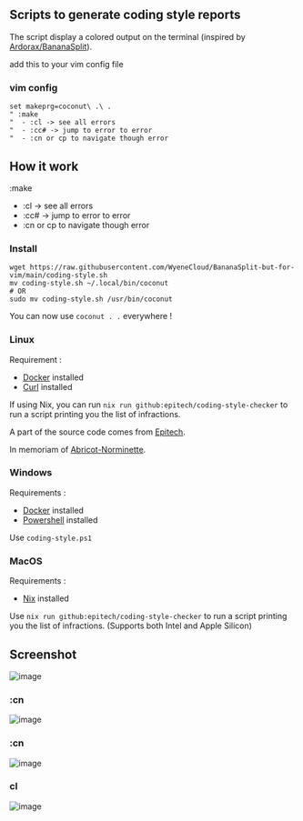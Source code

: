 ## Scripts to generate coding style reports

The script display a colored output on the terminal (inspired by [Ardorax/BananaSplit](https://github.com/Ardorax/BananaSplit)).

add this to your vim config file
### vim config 
```
set makeprg=coconut\ .\ .
" :make
"  - :cl -> see all errors
"  - :cc# -> jump to error to error
"  - :cn or cp to navigate though error
```

## How it work 
:make
 - :cl -> see all errors
 - :cc# -> jump to error to error
 - :cn or cp to navigate though error

### Install
```
wget https://raw.githubusercontent.com/WyeneCloud/BananaSplit-but-for-vim/main/coding-style.sh
mv coding-style.sh ~/.local/bin/coconut
# OR
sudo mv coding-style.sh /usr/bin/coconut
```
You can now use `coconut . .` everywhere !

### Linux

Requirement :

- [Docker](https://docs.docker.com/engine/install/) installed
- [Curl](https://curl.se/download.html) installed

If using Nix, you can run `nix run github:epitech/coding-style-checker` to run a script printing you the list of infractions.

A part of the source code comes from [Epitech](https://github.com/Epitech).

In memoriam of [Abricot-Norminette](https://github.com/Just1truc/Abricot-Norminette).

### Windows

Requirements :

- [Docker](https://docs.docker.com/engine/install/) installed
- [Powershell](https://docs.microsoft.com/en-us/powershell/scripting/install/installing-powershell-on-windows) installed

Use `coding-style.ps1`

### MacOS

Requirements :

- [Nix](https://github.com/DeterminateSystems/nix-installer) installed

Use `nix run github:epitech/coding-style-checker` to run a script printing you the list of infractions.
(Supports both Intel and Apple Silicon)

## Screenshot
![image](https://github.com/WyeneCloud/coconut-macaroons/assets/56542176/feaa543e-3c67-4522-83c1-bc75d2872fbd)
### :cn 
![image](https://github.com/WyeneCloud/coconut-macaroons/assets/56542176/7dc8143c-7045-44af-988c-8ea01a9edb26)
### :cn
![image](https://github.com/WyeneCloud/coconut-macaroons/assets/56542176/10b353ab-3efa-4843-acf3-abb16fce7b6c)
### cl
![image](https://github.com/WyeneCloud/coconut-macaroons/assets/56542176/bb4b1a3d-4ba9-4a47-b895-4615c37f453a)



